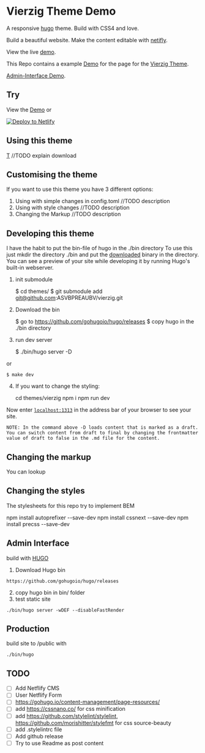 # Vierzig Theme Demo

A responsive [hugo](https://gohugo.io/) theme. Build with CSS4 and love.

Build a beautiful website. Make the content editable with [netifly](https://www.netlify.com/).

View the live [demo](https://vierzig-theme-demo.netlify.com/).

This Repo contains a example [Demo](https://vierzig-theme-demo.netlify.com/) for the page for the [Vierzig Theme](https://github.com/ASVBPREAUBV/vierzig).

[Admin-Interface Demo](https://vierzig-theme-demo.netlify.com/admin).

## Try


View the [Demo](https://vierzig-theme-demo.netlify.com/) or

[![Deploy to Netlify](https://www.netlify.com/img/deploy/button.svg)](https://app.netlify.com/start/deploy?https://github.com/ASVBPREAUBV/vierzig-theme-demo)

## Using this theme

[T](https://github.com/ASVBPREAUBV/vierzig)
//TODO explain download

## Customising the theme

If you want to use this theme you have 3 different options:

1. Using with simple changes in config.toml
	//TODO description
2. Using with style changes
	//TODO description
3. Changing the Markup
	//TODO description	

## Developing this theme

I have the habit to put the bin-file of hugo in the ./bin directory
To use this just mkdir the directory ./bin and put the [downloaded](https://github.com/gohugoio/hugo/releases) binary in the directory.
You can see a preview of your site while developing it by running Hugo's built-in webserver.

1. init submodule
    
    $ cd themes/
    $ git submodule add git@github.com:ASVBPREAUBV/vierzig.git

2. Download the bin

    $ go to https://github.com/gohugoio/hugo/releases
    $ copy hugo in the ./bin directory

3. run dev server

    $ ./bin/hugo server -D

or

    $ make dev

4. If you want to change the styling:
    
    cd themes/vierzig
    npm i
    npm run dev

Now enter [`localhost:1313`](http://localhost:1313/) in the address bar of your browser to see your site.

`NOTE: In the command above -D loads content that is marked as a draft. You can switch content from draft to final by changing the frontmatter value of draft to false in the .md file for the content.`

## Changing the markup

You can lookup 

## Changing the styles

The stylesheets for this repo try to implement BEM

npm install autoprefixer --save-dev
npm install cssnext --save-dev
npm install precss --save-dev

## Admin Interface

build with [HUGO](https://gohugo.io/)

1. Download Hugo bin
```
https://github.com/gohugoio/hugo/releases
```
2. copy hugo bin in bin/ folder
3. test static site
```
./bin/hugo server -wDEF --disableFastRender
```

## Production
build site to /public with
```
./bin/hugo 
```


## TODO

- [ ] Add Netflify CMS
- [ ] User Netflify Form
- [ ] https://gohugo.io/content-management/page-resources/
- [ ] add https://cssnano.co/ for css minification
- [ ] add https://github.com/stylelint/stylelint, https://github.com/morishitter/stylefmt for css source-beauty
- [ ] add .stylelintrc file
- [ ] Add github release
- [ ] Try to use Readme as post content
